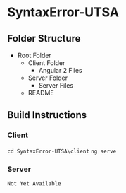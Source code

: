 # SyntaxError-UTSA

Folder Structure
------

- Root Folder
	- Client Folder
		- Angular 2 Files
	- Server Folder
		- Server Files
	- README

Build Instructions
------
### Client
`cd SyntaxError-UTSA\client`
`ng serve`

### Server
`Not Yet Available`